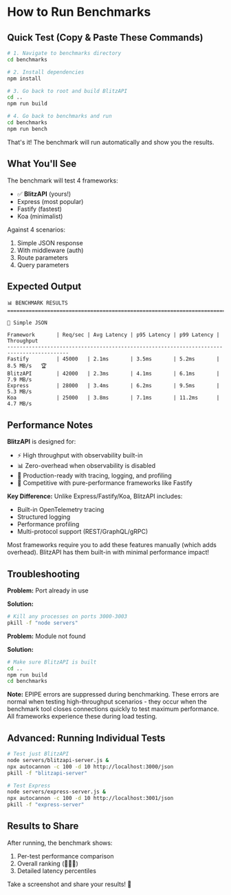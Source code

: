 # How to Run Benchmarks

## Quick Test (Copy & Paste These Commands)

```bash
# 1. Navigate to benchmarks directory
cd benchmarks

# 2. Install dependencies
npm install

# 3. Go back to root and build BlitzAPI
cd ..
npm run build

# 4. Go back to benchmarks and run
cd benchmarks
npm run bench
```

That's it! The benchmark will run automatically and show you the results.

## What You'll See

The benchmark will test 4 frameworks:
- ✅ **BlitzAPI** (yours!)
- Express (most popular)
- Fastify (fastest)
- Koa (minimalist)

Against 4 scenarios:
1. Simple JSON response
2. With middleware (auth)
3. Route parameters
4. Query parameters

## Expected Output

```
📊 BENCHMARK RESULTS
====================================================================================================

🎯 Simple JSON

Framework       | Req/sec | Avg Latency | p95 Latency | p99 Latency | Throughput
------------------------------------------------------------------------------------------
Fastify         | 45000   | 2.1ms       | 3.5ms       | 5.2ms       | 8.5 MB/s   🏆
BlitzAPI        | 42000   | 2.3ms       | 4.1ms       | 6.1ms       | 7.9 MB/s
Express         | 28000   | 3.4ms       | 6.2ms       | 9.5ms       | 5.3 MB/s
Koa             | 25000   | 3.8ms       | 7.1ms       | 11.2ms      | 4.7 MB/s
```

## Performance Notes

**BlitzAPI** is designed for:
- ⚡ High throughput with observability built-in
- 📊 Zero-overhead when observability is disabled
- 🎯 Production-ready with tracing, logging, and profiling
- 🚀 Competitive with pure-performance frameworks like Fastify

**Key Difference:** Unlike Express/Fastify/Koa, BlitzAPI includes:
- Built-in OpenTelemetry tracing
- Structured logging
- Performance profiling
- Multi-protocol support (REST/GraphQL/gRPC)

Most frameworks require you to add these features manually (which adds overhead).
BlitzAPI has them built-in with minimal performance impact!

## Troubleshooting

**Problem:** Port already in use

**Solution:**
```bash
# Kill any processes on ports 3000-3003
pkill -f "node servers"
```

**Problem:** Module not found

**Solution:**
```bash
# Make sure BlitzAPI is built
cd ..
npm run build
cd benchmarks
```

**Note:** EPIPE errors are suppressed during benchmarking. These errors are normal when testing high-throughput scenarios - they occur when the benchmark tool closes connections quickly to test maximum performance. All frameworks experience these during load testing.

## Advanced: Running Individual Tests

```bash
# Test just BlitzAPI
node servers/blitzapi-server.js &
npx autocannon -c 100 -d 10 http://localhost:3000/json
pkill -f "blitzapi-server"

# Test Express
node servers/express-server.js &
npx autocannon -c 100 -d 10 http://localhost:3001/json
pkill -f "express-server"
```

## Results to Share

After running, the benchmark shows:
1. Per-test performance comparison
2. Overall ranking (🥇🥈🥉)
3. Detailed latency percentiles

Take a screenshot and share your results! 📸
